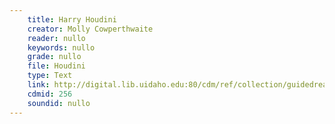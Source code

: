 ```yaml
---
    title: Harry Houdini
    creator: Molly Cowperthwaite
    reader: nullo
    keywords: nullo
    grade: nullo
    file: Houdini
    type: Text
    link: http://digital.lib.uidaho.edu:80/cdm/ref/collection/guidedread/id/256
    cdmid: 256
    soundid: nullo
---
```

